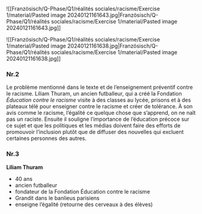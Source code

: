 ![[Französisch/Q-Phase/Q1/réalités sociales/racisme/Exercise 1/material/Pasted image 20240121161643.jpg|Französisch/Q-Phase/Q1/réalités sociales/racisme/Exercise 1/material/Pasted image 20240121161643.jpg]]

![[Französisch/Q-Phase/Q1/réalités sociales/racisme/Exercise 1/material/Pasted image 20240121161638.jpg|Französisch/Q-Phase/Q1/réalités sociales/racisme/Exercise 1/material/Pasted image 20240121161638.jpg]]

### Nr.2
Le problème mentionné dans le texte et de l’enseignement préventif contre le racisme.  Liliam Thuram, un ancien futballeur, qui a créé la Fondation *Éducation contre le racisme* visite à des classes au lycée, prisons et à des plateaux télé pour enseigner contre le racisme et créer de tolérance. À son avis comme le racisme, l’égalité ce quelque chose que s’apprend, on ne naît pas un raciste. 
Ensuite il souligne l’importance de l’éducation précoce sur ce sujet et que les politiques et les médias doivent faire des efforts de promouvoir l’inclusion plutôt que de diffuser des nouvelles qui excluent certaines personnes des autres.

### Nr.3 

**Liliam Thuram**
- 40 ans 
- ancien futballeur 
- fondateur de la Fondation Éducation contre le racisme 
- Grandit dans le banlieus parisiens
- enseigne l’égalité (retourne des cerveaux à des élèves)


